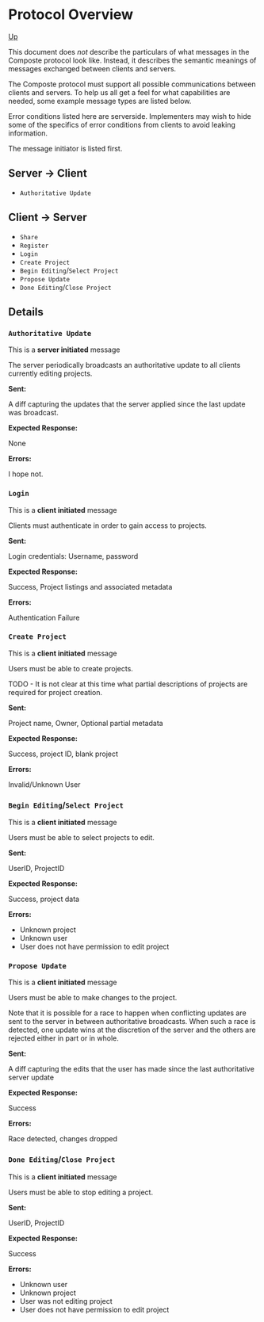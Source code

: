 # Protocol Overview

[Up](../index.md)

This document does _not_ describe the particulars of what messages in the
Composte protocol look like. Instead, it describes the semantic meanings of
messages exchanged between clients and servers.

The Composte protocol must support all possible communications between clients
and servers. To help us all get a feel for what capabilities are needed, some
example message types are listed below.

Error conditions listed here are serverside. Implementers may wish to hide
some of the specifics of error conditions from clients to avoid leaking
information.

The message initiator is listed first.

## Server -> Client

* `Authoritative Update`

## Client -> Server

* `Share`
* `Register`
* `Login`
* `Create Project`
* `Begin Editing`/`Select Project`
* `Propose Update`
* `Done Editing`/`Close Project`

## Details

### `Authoritative Update`

This is a __server initiated__ message

The server periodically broadcasts an authoritative update to all clients
currently editing projects.

__Sent:__

A diff capturing the updates that the server applied since the last update was
broadcast.

__Expected Response:__

None

__Errors:__

I hope not.

### `Login`

This is a __client initiated__ message

Clients must authenticate in order to gain access to projects.

__Sent:__

Login credentials: Username, password

__Expected Response:__

Success, Project listings and associated metadata

__Errors:__

Authentication Failure

### `Create Project`

This is a __client initiated__ message

Users must be able to create projects.

TODO - It is not clear at this time what partial descriptions of projects are
required for project creation.

__Sent:__

Project name, Owner, Optional partial metadata

__Expected Response:__

Success, project ID, blank project

__Errors:__

Invalid/Unknown User

### `Begin Editing`/`Select Project`

This is a __client initiated__ message

Users must be able to select projects to edit.

__Sent:__

UserID, ProjectID

__Expected Response:__

Success, project data

__Errors:__

* Unknown project
* Unknown user
* User does not have permission to edit project

### `Propose Update`

This is a __client initiated__ message

Users must be able to make changes to the project.

Note that it is possible for a race to happen when conflicting updates are
sent to the server in between authoritative broadcasts. When such a race is
detected, one update wins at the discretion of the server and the others are
rejected either in part or in whole.

__Sent:__

A diff capturing the edits that the user has made since the last authoritative
server update

__Expected Response:__

Success

__Errors:__

Race detected, changes dropped

### `Done Editing`/`Close Project`

This is a __client initiated__ message

Users must be able to stop editing a project.

__Sent:__

UserID, ProjectID

__Expected Response:__

Success

__Errors:__

* Unknown user
* Unknown project
* User was not editing project
* User does not have permission to edit project

